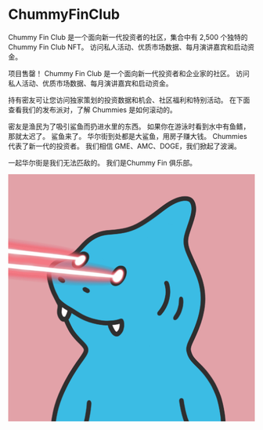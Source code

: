 # ChummyFinClub

Chummy Fin Club 是一个面向新一代投资者的社区，集合中有 2,500 个独特的 Chummy Fin Club NFT。 访问私人活动、优质市场数据、每月演讲嘉宾和启动资金。

项目售罄！ Chummy Fin Club 是一个面向新一代投资者和企业家的社区。 访问私人活动、优质市场数据、每月演讲嘉宾和启动资金。

持有密友可让您访问独家策划的投资数据和机会、社区福利和特别活动。 在下面查看我们的发布派对，了解 Chummies 是如何滚动的。

密友是渔民为了吸引鲨鱼而扔进水里的东西。 如果你在游泳时看到水中有鱼鳍，那就太迟了。 鲨鱼来了。
华尔街到处都是大鲨鱼，用房子赚大钱。 Chummies 代表了新一代的投资者。 我们相信 GME、AMC、DOGE，我们掀起了波澜。

一起华尔街是我们无法匹敌的。 我们是Chummy Fin 俱乐部。

![nft](unnamed.png)
